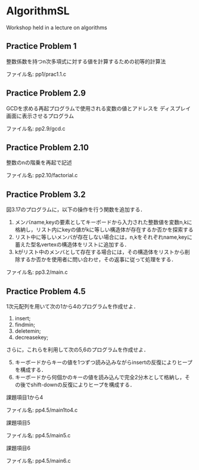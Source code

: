 # AlgorithmSL
Workshop held in a lecture on algorithms

## Practice Problem 1
整数係数を持つn次多項式に対する値を計算するための初等的計算法

ファイル名: pp1/prac1.1.c

## Practice Problem 2.9
GCDを求める再起プログラムで使用される変数の値とアドレスを
ディスプレイ画面に表示させるプログラム

ファイル名: pp2.9/gcd.c

## Practice Problem 2.10
整数のnの階乗を再起で記述

ファイル名: pp2.10/factorial.c

## Practice Problem 3.2
図3.17のプログラムに，以下の操作を行う関数を追加する．

1. メンバname,keyの要素としてキーボードから入力された整数値を変数n,kに格納し，リスト内にkeyの値がkに等しい構造体が存在するか否かを探索する
2. リスト中に等しいメンバが存在しない場合には，n,kをそれぞれname,keyに蓄えた型名vertexの構造体をリストに追加する．
3. kがリスト中のメンバとして存在する場合には，その構造体をリストから削除するか否かを使用者に問い合わせ，その返事に従って処理をする．

ファイル名: pp3.2/main.c

## Practice Problem 4.5
1次元配列を用いて次の1から4のプログラムを作成せよ．
1. insert;
2. findmin;
3. deletemin;
4. decreasekey;

さらに，これらを利用して次の5,6のプログラムを作成せよ．

5. キーボードからキーの値を1つずつ読み込みながらinsertの反復によりヒープを構成する．
6. キーボードから何個かのキーの値を読み込んで完全2分木として格納し，その後でshift-downの反復によりヒープを構成する．

課題項目1から4

ファイル名: pp4.5/main1to4.c

課題項目5

ファイル名: pp4.5/main5.c

課題項目6

ファイル名: pp4.5/main6.c

